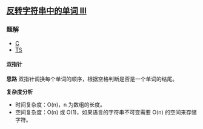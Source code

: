 ## [反转字符串中的单词 III](https://leetcode.cn/problems/reverse-words-in-a-string-iii/)
### 题解
+ [C](../../c/640/557.c)
+ [TS](../../ts/640/557.ts)

#### 双指针
**思路**
双指针调换每个单词的顺序，根据空格判断是否是一个单词的结尾。

**复杂度分析**
+ 时间复杂度：O(n)，n 为数组的长度。
+ 空间复杂度：O(n) 或 O(1)，如果语言的字符串不可变需要 O(n) 的空间来存储字符。